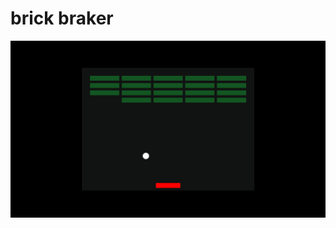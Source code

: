 # brick braker
![imagen](https://raw.githubusercontent.com/diegosamanez/bricks_breaker/main/bricks_breaker_image.png) 
